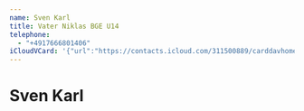 ```yaml
---
name: Sven Karl
title: Vater Niklas BGE U14
telephone:
  - "+4917666801406"
iCloudVCard: '{"url":"https://contacts.icloud.com/311500889/carddavhome/card/8A377C16-D85E-4A6C-A198-556329A17F82.vcf","etag":"\"kthe0ve3\"","data":"BEGIN:VCARD\r\nVERSION:3.0\r\nFN:\r\nN:Karl;Sven;;;\r\nUID:6EA47D40-AABA-4D9D-896F-F33B29BE036A\r\nPRODID:-//Apple Inc.//iOS 15.7//EN\r\nREV:2025-04-03T22:18:08Z\r\nORG:;\r\nTITLE:Vater Niklas BGE U14\r\nTEL:+4917666801406\r\nEND:VCARD"}'
---
```

# Sven Karl